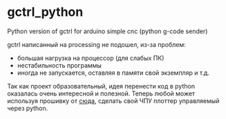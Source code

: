 # gctrl_python
Python version of gctrl for arduino simple cnc (python g-code sender)

gctrl написанный на processing не подошел, из-за проблем: 
- большая нагрузка на процессор (для слабых ПК) 
- нестабильность программы 
- иногда не запускается, оставляя в памяти свой экземпляр и т.д.

Так как проект образовательный, идея перенести код в python оказалась очень интересной и полезной. Теперь любой может используя прошивку от [сюда](  https://github.com/adidax/mini_cnc_plotter_firmware/blob/master/mini_cnc_plotter_firmware.ino), сделать свой ЧПУ плоттер управляемый через python.
